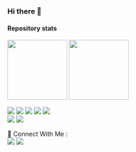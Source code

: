 ### Hi there 👋

<!--
**jerry08/jerry08** is a ✨ _special_ ✨ repository because its `README.md` (this file) appears on your GitHub profile.

Here are some ideas to get you started:

- 🔭 I’m currently working on ...
- 🌱 I’m currently learning ...
- 👯 I’m looking to collaborate on ...
- 🤔 I’m looking for help with ...
- 💬 Ask me about ...
- 📫 How to reach me: ...
- 😄 Pronouns: ...
- ⚡ Fun fact: ...
-->

#### Repository stats

<p>
  <img height="135px" src="https://github-readme-stats.vercel.app/api?username=jerry08&theme=nord&show_icons=true&hide_title=true&hide_border=true&hide_rank=true&include_all_commits=true&count_private=true&line_height=21">
  <img height="135px" src="https://github-readme-stats.vercel.app/api/top-langs/?username=tyrrrz&theme=nord&&hide_title=true&hide_border=true&layout=compact&langs_count=8">
  <p>
    <img src="https://img.shields.io/badge/-CSharp-800080?style=flat-square&logo=csharp&logoColor=white"/>
    <img src="https://img.shields.io/badge/-Java-EC4D37?style=flat-square&logo=java&logoColor=white"/>
    <img src="https://img.shields.io/badge/-Android%20Studio-42B883?style=flat-square&logo=Android&logoColor=white"/>
    <img src="https://img.shields.io/badge/-Github-181717?style=flat-square&logo=GitHub&logoColor=white"/>
    <img src="https://img.shields.io/badge/-HTML5-E34F26?style=flat-square&logo=HTML5&logoColor=white"/><br/>
    <img src="https://img.shields.io/badge/-CSS3-1572B6?style=flat-square&logo=CSS3&logoColor=white"/>
    <img src="https://img.shields.io/badge/-MSSQL-336791?style=flat-square&logo=microsoft-sql-server&logoColor=white"/>
  </p>
</p>
<p>
  📣 Connect With Me :<br/>
  <a href="https://instagram.com/jeremy_yearwood"><img src="https://img.shields.io/badge/instagram-E4405F.svg?style=for-the-badge&logo=instagram&logoColor=white"/></a>
  <a href="https://www.youtube.com/watch?v=rkPHxcodL80"><img src="https://img.shields.io/youtube/channel/views/UC6lh6TD0A6Vo48MPg8R6rUw?label=Youtube&style=for-the-badge&logo=youtube&logoColor=red"/></a>
</p>

